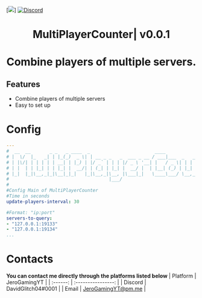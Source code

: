 [![](https://poggit.pmmp.io/shield.state/MultiPlayerCounter)]
[![Discord](https://img.shields.io/discord/942248186670641202.svg?label=&logo=discord&logoColor=ffffff&color=7389D8&labelColor=6A7EC2)](https://discord.gg/34PC5u9W)
<div align="center">
<h1>MultiPlayerCounter| v0.0.1<h1>
<p>Combine players of multiple servers.</p>
</div>

## Features
- Combine players of multiple servers
- Easy to set up
  
# Config
```yaml
---
#  __  __       _ _   _ ____  _                        ____                  _            
# |  \/  |_   _| | |_(_)  _ \| | __ _ _   _  ___ _ __ / ___|___  _   _ _ __ | |_ ___ _ __ 
# | |\/| | | | | | __| | |_) | |/ _` | | | |/ _ \ '__| |   / _ \| | | | '_ \| __/ _ \ '__|
# | |  | | |_| | | |_| |  __/| | (_| | |_| |  __/ |  | |__| (_) | |_| | | | | ||  __/ |   
# |_|  |_|\__,_|_|\__|_|_|   |_|\__,_|\__, |\___|_|   \____\___/ \__,_|_| |_|\__\___|_|   
#                                     |___/                                                
#                                                                                          
#Config Main of MultiPlayerCounter
#Time in seconds
update-players-interval: 30

#Format: "ip:port"
servers-to-query:
- "127.0.0.1:19133"
- "127.0.0.1:19134"
...
```

# Contacts
**You can contact me directly through the platforms listed below**
| Platform | JeroGamingYT             |
| :------: | :----------------: |
| Discord  | DavidGlitch04#0001        |
| Email    | JeroGamingYT@pm.me       |
 
